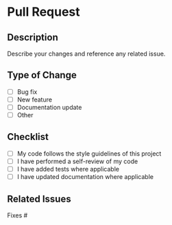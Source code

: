 # Pull Request

## Description

Describe your changes and reference any related issue.

## Type of Change

- [ ] Bug fix
- [ ] New feature
- [ ] Documentation update
- [ ] Other

## Checklist

- [ ] My code follows the style guidelines of this project
- [ ] I have performed a self-review of my code
- [ ] I have added tests where applicable
- [ ] I have updated documentation where applicable

## Related Issues

Fixes #

